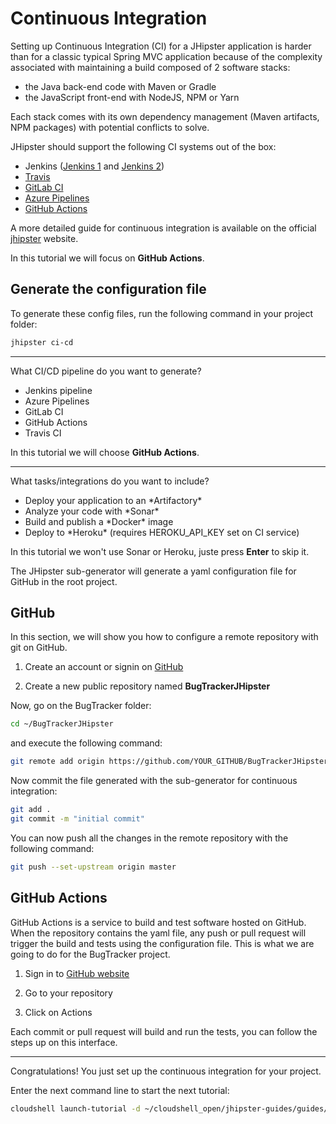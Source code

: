 # Continuous Integration

<walkthrough-tutorial-duration duration="10"></walkthrough-tutorial-duration>

Setting up Continuous Integration (CI) for a JHipster application is harder than for a classic typical Spring MVC application because 
of the complexity associated with maintaining a build composed of 2 software stacks:
* the Java back-end code with Maven or Gradle
* the JavaScript front-end with NodeJS, NPM or Yarn

Each stack comes with its own dependency management (Maven artifacts, NPM packages) with potential conflicts to solve.

JHipster should support the following CI systems out of the box:
* Jenkins ([Jenkins 1](https://www.jhipster.tech/setting-up-ci-jenkins1/) and [Jenkins 2](https://www.jhipster.tech/setting-up-ci-jenkins2/))
* [Travis](https://docs.travis-ci.com/user/getting-started/)
* [GitLab CI](https://about.gitlab.com/gitlab-ci/)
* [Azure Pipelines](https://docs.microsoft.com/fr-fr/azure/devops/pipelines/?view=vsts)
* [GitHub Actions](https://github.com/features/actions)

A more detailed guide for continuous integration is available on the official [jhipster](https://www.jhipster.tech/setting-up-ci/) website.

In this tutorial we will focus on **GitHub Actions**.

## Generate the configuration file

To generate these config files, run the following command in your project folder:
```bash
jhipster ci-cd
```

---

What CI/CD pipeline do you want to generate?

* Jenkins pipeline
* Azure Pipelines
* GitLab CI
* GitHub Actions
* Travis CI

In this tutorial we will choose **GitHub Actions**.

---

What tasks/integrations do you want to include?
* Deploy your application to an \*Artifactory\*
* Analyze your code with \*Sonar\* 
* Build and publish a \*Docker\* image
* Deploy to \*Heroku\* (requires HEROKU_API_KEY set on CI service)

In this tutorial we won't use Sonar or Heroku, juste press **Enter** to skip it.

The JHipster sub-generator will generate a yaml configuration file for GitHub in the <walkthrough-editor-open-file filePath="BugTrackerJHipster/.github/workflows/github-ci.yml">root project.</walkthrough-editor-open-file>



## GitHub
In this section, we will show you how to configure a remote repository with git on GitHub.

1. Create an account or signin on [GitHub](https://github.com/)

2. Create a new public repository named **BugTrackerJHipster**

Now, go on the BugTracker folder:
```bash
cd ~/BugTrackerJHipster
```

and execute the following command:
```bash
git remote add origin https://github.com/YOUR_GITHUB/BugTrackerJHipster
```

Now commit the file generated with the sub-generator for continuous integration:
```bash
git add .
git commit -m "initial commit"
```

You can now push all the changes in the remote repository with the following command:
```bash
git push --set-upstream origin master
```

## GitHub Actions
GitHub Actions is a service to build and test software hosted on GitHub. When the repository contains the yaml file, any push or pull request will trigger the build and tests using the <walkthrough-editor-open-file filePath="BugTrackerJHipster/.github/workflows/github-ci.yml">configuration file.</walkthrough-editor-open-file>
This is what we are going to do for the BugTracker project.

1. Sign in to [GitHub website](https://github.com/)

2. Go to your repository

3. Click on Actions

Each commit or pull request will build and run the tests, you can follow the steps up on this interface.

---

<walkthrough-conclusion-trophy></walkthrough-conclusion-trophy>

Congratulations! You just set up the continuous integration for your project.

Enter the next command line to start the next tutorial:

```bash
cloudshell launch-tutorial -d ~/cloudshell_open/jhipster-guides/guides/03_jhipster_app.md;
```
